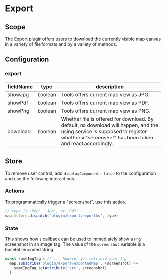 # Export

## Scope

The Export plugin offers users to download the currently visible map canvas in a variety of file formats and by a variety of methods.

## Configuration

### export

| fieldName | type    | description                                                                                                                                                                           |
| --------- | ------- | ------------------------------------------------------------------------------------------------------------------------------------------------------------------------------------- |
| showJpg   | boolean | Tools offers current map view as JPG.                                                                                                                                                 |
| showPdf   | boolean | Tools offers current map view as PDF.                                                                                                                                                 |
| showPng   | boolean | Tools offers current map view as PNG.                                                                                                                                                 |
| download  | boolean | Whether file is offered for download. By default, no download will happen, and the using service is supposed to register whether a "screenshot" has been taken and react accordingly. |

## Store

To remove user control, add `displayComponent: false` to the configuration and use the following interactions.

### Actions

To programmatically trigger a "screenshot", use this action.

```js
// type is 'Png', 'Jpg', or 'Pdf'
map.$store.dispatch('plugin/export/exportAs', type)
```

### State

This shows how a callback can be used to immediately show a `Png` screenshot in an image tag. The value of the `screenshot` variable is a base64-encoded string.

```js
const someImgTag = // ... however you retrieve your tag
  map.subscribe('plugin/export/exportedMap', (screenshot) =>
    someImgTag.setAttribute('src', screenshot)
  )
```

